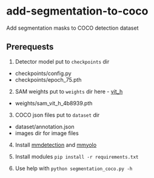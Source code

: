 # add-segmentation-to-coco
Add segmentation masks to COCO detection dataset

## Prerequests
1. Detector model put to `checkpoints` dir
- checkpoints/config.py
- checkpoints/epoch_75.pth

2. SAM weights put to `weights` dir here - [vit_h](https://dl.fbaipublicfiles.com/segment_anything/sam_vit_h_4b8939.pth)
- weights/sam_vit_h_4b8939.pth

3. COCO json files put to `dataset` dir
- dataset/annotation.json
- images dir for image files

4. Install [mmdetection](https://github.com/open-mmlab/mmdetection) and [mmyolo](https://github.com/open-mmlab/mmyolo)

5. Install modules `pip install -r requirements.txt`

6. Use help with `python segmentation_coco.py -h`

